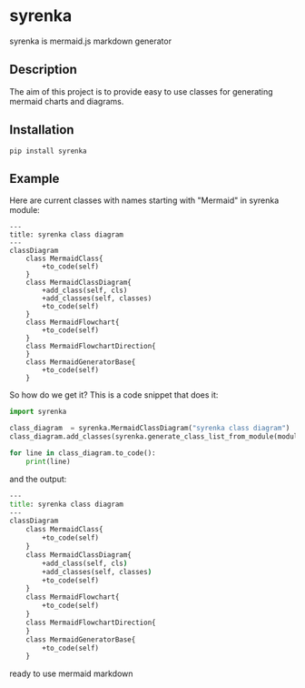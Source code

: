 # syrenka
syrenka is mermaid.js markdown generator

## Description

The aim of this project is to provide easy to use classes for generating mermaid charts and diagrams.

## Installation

`pip install syrenka`

## Example

Here are current classes with names starting with "Mermaid" in syrenka module:

```mermaid
---
title: syrenka class diagram
---
classDiagram
    class MermaidClass{
        +to_code(self)
    }
    class MermaidClassDiagram{
        +add_class(self, cls)
        +add_classes(self, classes)
        +to_code(self)
    }
    class MermaidFlowchart{
        +to_code(self)
    }
    class MermaidFlowchartDirection{
    }
    class MermaidGeneratorBase{
        +to_code(self)
    }
```

So how do we get it?
This is a code snippet that does it:

```python
import syrenka

class_diagram  = syrenka.MermaidClassDiagram("syrenka class diagram")
class_diagram.add_classes(syrenka.generate_class_list_from_module(module_name="syrenka", starts_with="Mermaid")

for line in class_diagram.to_code():
    print(line)
```

and the output:
```cmd
---
title: syrenka class diagram
---
classDiagram
    class MermaidClass{
        +to_code(self)
    }
    class MermaidClassDiagram{
        +add_class(self, cls)
        +add_classes(self, classes)
        +to_code(self)
    }
    class MermaidFlowchart{
        +to_code(self)
    }
    class MermaidFlowchartDirection{
    }
    class MermaidGeneratorBase{
        +to_code(self)
    }
```

ready to use mermaid markdown

